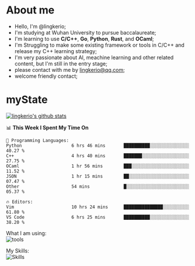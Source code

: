 # About me

- Hello, I'm @lingkerio; 
- I'm studying at Wuhan University to pursue baccalaureate;
- I'm learning to use **C/C++**, **Go**, **Python**, **Rust**, and **OCaml**;
- I'm Struggling to make some existing framework or tools in C/C++ and release my C++ learning strategy;
- I'm very passionate about AI, meachine learning and other related content, but I'm still in the entry stage;
- please contact with me by lingkerio@qq.com;
- welcome friendly contact;


# myState
[![lingkerio's github stats](https://github-readme-stats.vercel.app/api?username=lingkerio&count_private=true&show_icons=true&theme=radical "![lingkerio's github stats")](https://github.com/anuraghazra/github-readme-stats)

<!--[![Top Langs](https://github-readme-stats.vercel.app/api/top-langs/?username=lingkerio&layout=compact)](https://github.com/anuraghazra/github-readme-stats)-->

<!--START_SECTION:waka-->
📊 **This Week I Spent My Time On** 

```text
💬 Programming Languages: 
Python                   6 hrs 46 mins       ██████████░░░░░░░░░░░░░░░   40.27 % 
C++                      4 hrs 40 mins       ███████░░░░░░░░░░░░░░░░░░   27.75 % 
OCaml                    1 hr 56 mins        ███░░░░░░░░░░░░░░░░░░░░░░   11.52 % 
JSON                     1 hr 15 mins        ██░░░░░░░░░░░░░░░░░░░░░░░   07.47 % 
Other                    54 mins             █░░░░░░░░░░░░░░░░░░░░░░░░   05.37 % 

🔥 Editors: 
Vim                      10 hrs 24 mins      ███████████████░░░░░░░░░░   61.80 % 
VS Code                  6 hrs 25 mins       ██████████░░░░░░░░░░░░░░░   38.20 % 
```


<!--END_SECTION:waka-->

What I am using:  
![tools](https://skillicons.dev/icons?i=discord,twitter,gitlab,git,github,neovim,vim,md,matlab,stackoverflow,visualstudio,vscode)  


My Skills:  
![Skills](https://skillicons.dev/icons?i=bash,c,cpp,cmake,ocaml,docker,latex,go,html,v,codepen,java,linux,powershell,py,qt,regex,rust,php)  
